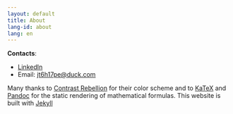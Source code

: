 ```yaml
---
layout: default
title: About
lang-id: about
lang: en
---
```


**Contacts**:
- [LinkedIn](https://linkedin.com/in/gsavi)
- Email: [jt6h17pe@duck.com](mailto:jt6h17pe@duck.com)

Many thanks to [Contrast Rebellion](https://contrastrebellion.com/) for their
color scheme and to [KaTeX](https://katex.org/) and [Pandoc](https://pandoc.org/)
for the static rendering of
mathematical formulas. This website is built with
[Jekyll](https://jekyllrb.com/)
